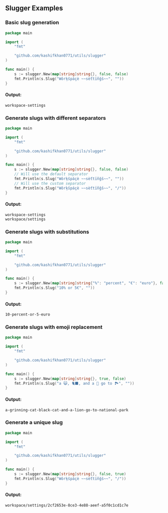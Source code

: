 ## Slugger Examples

### Basic slug generation

```go
package main

import (
	"fmt"

	"github.com/kashifkhan0771/utils/slugger"
)

func main() {
	s := slugger.New(map[string]string{}, false, false)
	fmt.Println(s.Slug("Wôrķšpáçè ~~sèťtïñğš~~", ""))
}

```

#### Output:

```
workspace-settings
```

### Generate slugs with different separators

```go
package main

import (
	"fmt"

	"github.com/kashifkhan0771/utils/slugger"
)

func main() {
	s := slugger.New(map[string]string{}, false, false)
	// Will use the default separator
	fmt.Println(s.Slug("Wôrķšpáçè ~~sèťtïñğš~~", ""))
	// Will use the custom separator
	fmt.Println(s.Slug("Wôrķšpáçè ~~sèťtïñğš~~", "/"))
}

```

#### Output:

```
workspace-settings
workspace/settings
```

### Generate slugs with substitutions

```go
package main

import (
	"fmt"

	"github.com/kashifkhan0771/utils/slugger"
)

func main() {
	s := slugger.New(map[string]string{"%": "percent", "€": "euro"}, false, false)
	fmt.Println(s.Slug("10% or 5€", ""))
}

```

#### Output:

```
10-percent-or-5-euro
```

### Generate slugs with emoji replacement

```go
package main

import (
	"fmt"

	"github.com/kashifkhan0771/utils/slugger"
)

func main() {
	s := slugger.New(map[string]string{}, true, false)
	fmt.Println(s.Slug("a 😺, 🐈‍⬛, and a 🦁 go to 🏞️", ""))
}

```

#### Output:

```
a-grinning-cat-black-cat-and-a-lion-go-to-national-park
```

### Generate a unique slug
```go
package main

import (
	"fmt"

	"github.com/kashifkhan0771/utils/slugger"
)

func main() {
	s := slugger.New(map[string]string{}, false, true)
	fmt.Println(s.Slug("Wôrķšpáçè ~~sèťtïñğš~~", "/"))
}

```

#### Output:

```
workspace/settings/2cf2653e-8ce3-4e88-aeef-a5f0c1cd1c7e
```